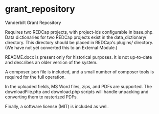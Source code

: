 # grant_repository
Vanderbilt Grant Repository

Requires two REDCap projects, with project-ids configurable in base.php. Data dictionaries for two REDCap projects exist in the data_dictionary/ directory. This directory should be placed in REDCap's plugins/ directory. (We have not yet converted this to an External Module.)

README.docx is present only for historical purposes. It is not up-to-date and describes an older version of the system.

A composer.json file is included, and a small number of composer tools is required for the full operation.

In the uploaded fields, MS Word files, zips, and PDFs are supported. The downloadFile.php and download.php scripts will handle unpacking and converting them to rasterized PDFs.

Finally, a software license (MIT) is included as well.
